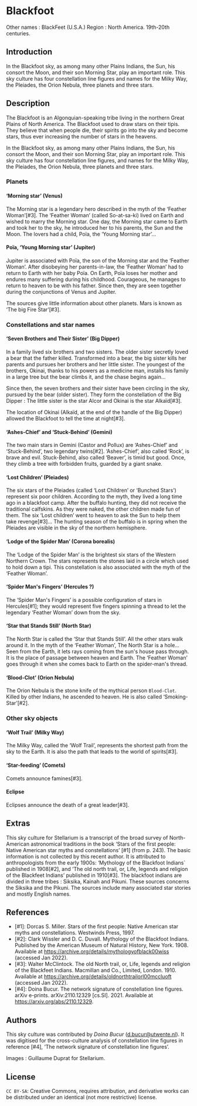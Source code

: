 # Blackfoot 

Other names : BlackFeet (U.S.A.)
Region : North America.
19th-20th centuries.


## Introduction

In the Blackfoot sky, as among many other Plains Indians, the Sun, his consort the Moon, and their son Morning Star, play an important role. This sky culture has four constellation line figures and names for the Milky Way, the Pleiades, the Orion Nebula, three planets and three stars.


## Description

The Blackfoot is an Algonquian-speaking tribe living in the northern Great Plains of North America. The Blackfoot used to draw stars on their tipis. They believe that when people die, their spirits go into the sky and become stars, thus ever increasing the number of stars in the heavens.

In the Blackfoot sky, as among many other Plains Indians, the Sun, his consort the Moon, and their son Morning Star, play an important role. This sky culture has four constellation line figures, and names for the Milky Way, the Pleiades, the Orion Nebula, three planets and three stars.


### Planets

#### ‘Morning star’ (Venus)
The Morning star is a legendary hero described in the myth of the ‘Feather Woman’[#3]. The ‘Feather Woman’ (called So-at-sa-ki) lived on Earth and wished to marry the Morning star. One day, the Morning star came to Earth and took her to the sky, he introduced her to his parents, the Sun and the Moon. The lovers had a child, Poïa, the ‘Young Morning star’... 

#### Poïa, ‘Young Morning star’ (Jupiter)
Jupiter is associated with Poïa, the son of the Morning star and the ‘Feather Woman’. After disobeying her parents-in-law, the ‘Feather Woman’ had to return to Earth with her baby Poïa. On Earth, Poïa loses her mother and endures many suffering during his childhood. Courageous, he manages to return to heaven to be with his father. Since then, they are seen together during the conjunctions of Venus and Jupiter.

The sources give little information about other planets. Mars is known as ‘The big Fire Star’[#3].


### Constellations and star names

#### ‘Seven Brothers and Their Sister’ (Big Dipper)
In a family lived six brothers and two sisters. The older sister secretly loved a bear that the father killed. Transformed into a bear, the big sister kills her parents and pursues her brothers and her little sister. The youngest of the brothers, Okinai, thanks to his powers as a medicine man, installs his family in a large tree but the bear climbs it, and the chase begins again... 

Since then, the seven brothers and their sister have been circling in the sky, pursued by the bear (older sister). They form the constellation of the Big Dipper : The little sister is the star Alcor and Okinai is the star Alkaïd[#3].

The location of Okinai (Alkaïd, at the end of the handle of the Big Dipper) allowed the Blackfoot to tell the time at night[#3].

#### ‘Ashes-Chief’ and ‘Stuck-Behind’ (Gemini)
The two main stars in Gemini (Castor and Pollux) are ‘Ashes-Chief’ and ‘Stuck-Behind’, two legendary twins[#2]. ‘Ashes-Chief’, also called ‘Rock’, is brave and evil. Stuck-Behind, also called ‘Beaver’, is timid but good. Once, they climb a tree with forbidden fruits, guarded by a giant snake. 

#### ‘Lost Children’ (Pleiades)
The six stars of the Pleiades (called ‘Lost Children’ or ‘Bunched Stars’) represent six poor children. According to the myth, they lived a long time ago in a blackfoot camp. After the buffalo hunting, they did not receive the traditional calfskins. As they were naked, the other children made fun of them. The six ‘Lost children’ went to heaven to ask the Sun to help them take revenge[#3]... The hunting season of the buffalo is in spring when the Pleiades are visible in the sky of the northern hemisphere.

#### ‘Lodge of the Spider Man’ (Corona borealis)
The ‘Lodge of the Spider Man’ is the brightest six stars of the Western Northern Crown. The stars represents the stones laid in a circle which used to hold down a tipi. This constellation is also associated with the myth of the ‘Feather Woman’.

#### ‘Spider Man's Fingers’ (Hercules ?)
The ‘Spider Man's Fingers’ is a possible configuration of stars in Hercules[#1]; they would represent five fingers spinning a thread to let the legendary ‘Feather Woman’ down from the sky.

#### ‘Star that Stands Still’ (North Star) 
The North Star is called the ‘Star that Stands Still’. All the other stars walk around it. In the myth of the ‘Feather Woman’, The North Star is a hole... Seen from the Earth, it lets rays coming from the sun's house pass through. It is the place of passage between heaven and Earth. The ‘Feather Woman’ goes through it when she comes back to Earth on the spider-man's thread.

#### ‘Blood-Clot’ (Orion Nebula)
The Orion Nebula is the stone knife of the mythical person `Blood-Clot`. Killed by other Indians, he ascended to heaven. He is also called ‘Smoking-Star’[#2].


### Other sky objects

#### ‘Wolf Trail’ (Milky Way) 
The Milky Way, called the ‘Wolf Trail’, represents the shortest path from the sky to the Earth. It is also the path that leads to the world of spirits[#3].

#### ‘Star-feeding’ (Comets)
Comets announce famines[#3].

#### Eclipse
Eclipses announce the death of a great leader[#3].


## Extras

This sky culture for Stellarium is a transcript of the broad survey of North-American astronomical traditions in the book ‘Stars of the first people: Native American star myths and constellations’ [#1] (from p. 243). The basic information is not collected by this recent author. It is attributed to anthropologists from the early 1900s: ‘Mythology of the Blackfoot Indians` published in 1908[#2], and ‘The old north trail, or, Life, legends and
religion of the Blackfeet Indians’ published in 1910[#3]. The blackfoot indians are divided in three tribes : Siksika, Kainah and Pikuni. These sources concerns the Siksika and the Pikuni. The sources include many associated star stories and mostly English names.


## References

- [#1]: Dorcas S. Miller. Stars of the first people: Native American star myths and constellations. Westwinds Press, 1997.
- [#2]: Clark Wissler and D. C. Duvall. Mythology of the Blackfoot Indians. Published by the American Museum of Natural History, New York. 1908. Available at <https://archive.org/details/mythologyofblack00wiss> (accessed Jan 2022).
- [#3]: Walter McClintock. The old North trail, or, Life, legends and religion of the Blackfeet Indians. Macmillan and Co., Limited, London. 1910. Available at <https://archive.org/details/oldnorthtrailorl00mccluoft> (accessed Jan 2022).
- [#4]: Doina Bucur. The network signature of constellation line figures. arXiv e-prints. arXiv:2110.12329 [cs.SI]. 2021. Available at <https://arxiv.org/abs/2110.12329>.


## Authors

This sky culture was contributed by _Doina Bucur_ (d.bucur@utwente.nl). It was digitised for the cross-culture analysis of constellation line figures in reference [#4], ‘The network signature of constellation line figures’.

Images : Guillaume Duprat for Stellarium.


## License

`CC BY-SA`: Creative Commons, requires attribution, and derivative works can be distributed under an identical (not more restrictive) license.
